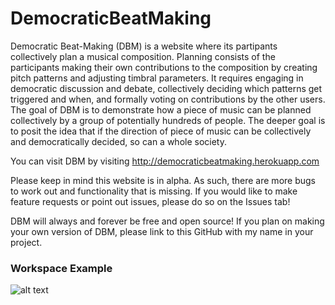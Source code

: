 # DemocraticBeatMaking

Democratic Beat-Making (DBM) is a website where its partipants collectively plan a musical composition. Planning consists of the participants making their own contributions to the composition by creating pitch patterns and adjusting timbral parameters. It requires  engaging in democratic discussion and debate, collectively deciding which patterns get triggered and when, and formally voting on contributions by the other users. The goal of DBM is to demonstrate how a piece of music can be planned collectively by a group of potentially hundreds of people. The deeper goal is to posit the idea that if the direction of piece of music can be collectively and democratically decided, so can a whole society.

You can visit DBM by visiting http://democraticbeatmaking.herokuapp.com

Please keep in mind this website is in alpha. As such, there are more bugs to work out and functionality that is missing. If you would like to make feature requests or point out issues, please do so on the Issues tab!

DBM will always and forever be free and open source! If you plan on making your own version of DBM, please link to this GitHub with my name in your project.


### Workspace Example
![alt text](https://i.imgur.com/CdUhm9k.png)
